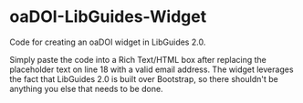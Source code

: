 # oaDOI-LibGuides-Widget
Code for creating an oaDOI widget in LibGuides 2.0.

Simply paste the code into a Rich Text/HTML box after replacing the placeholder text on line 18 with a valid email address. The widget leverages the fact that LibGuides 2.0 is built over Bootstrap, so there shouldn't be anything you else that needs to be done.
